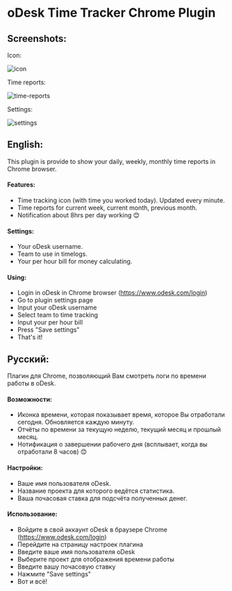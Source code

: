 oDesk Time Tracker Chrome Plugin
================================

Screenshots:
-----------
Icon:

![icon](http://f5.s.qip.ru/7WXfIJJp.png)

Time reports:

![time-reports](http://f5.s.qip.ru/7WXfIJJq.png)

Settings:

![settings](http://f6.s.qip.ru/7WXfIJJr.png)

English:
--------

This plugin is provide to show your daily, weekly, monthly time reports in Chrome browser.

#### Features:

* Time tracking icon (with time you worked today). Updated every minute.
* Time reports for current week, current month, previous month.
* Notification about 8hrs per day working :blush:

#### Settings:

* Your oDesk username.
* Team to use in timelogs.
* Your per hour bill for money calculating.

#### Using:

* Login in oDesk in Chrome browser (https://www.odesk.com/login)
* Go to plugin settings page
* Input your oDesk username
* Select team to time tracking
* Input your per hour bill
* Press "Save settings"
* That's it!

Русский:
--------

Плагин для Chrome, позволяющий Вам смотреть логи по времени работы в oDesk.

#### Возможности:

* Иконка времени, которая показывает время, которое Вы отработали сегодня. Обновляется каждую минуту.
* Отчёты по времени за текущую неделю, текущий месяц и прошлый месяц.
* Нотификация о завершении рабочего дня (всплывает, когда вы отработали 8 часов) :blush:

#### Настройки:

* Ваше имя пользователя oDesk.
* Название проекта для которого ведётся статистика.
* Ваша почасовая ставка для подсчёта полученных денег.

#### Использование:

* Войдите в свой аккаунт oDesk в браузере Chrome (https://www.odesk.com/login)
* Перейдите на страницу настроек плагина
* Введите ваше имя пользователя oDesk
* Выберите проект для отображения времени работы
* Введите вашу почасовую ставку
* Нажмите "Save settings"
* Вот и всё!
